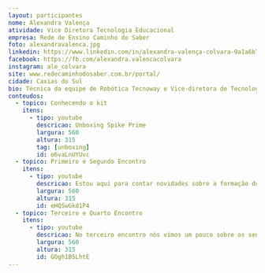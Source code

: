 ```yaml
---
layout: participantes
nome: Alexandra Valença
atividade: Vice Diretora Tecnologia Educacional
empresa: Rede de Ensino Caminho do Saber
foto: alexandravalenca.jpg
linkedin: https://www.linkedin.com/in/alexandra-valença-colvara-9a1a6b73
facebook: https://fb.com/alexandra.valencacolvara
instagram: ale_colvara
site: www.redecaminhodosaber.com.br/portal/
cidade: Caxias do Sul
bio: Técnica da equipe de Robótica Tecnoway e Vice-diretora de Tecnologia Educacional da Rede de Ensino Caminho do Saber.
conteudos:
  - topico: Conhecendo o kit
    itens: 
      - tipo: youtube
        descricao: Unboxing Spike Prime
        largura: 560
        altura: 315
        tag: [unboxing]
        id: o6vaLnUYUvc
  - topico: Primeiro e Segundo Encontro
    itens: 
      - tipo: youtube
        descricao: Estou aqui para contar novidades sobre a formação do SPIKE Prime. Confira no vídeo abaixo.
        largura: 560
        altura: 315
        id: eHQSwGkd1P4
  - topico: Terceiro e Quarto Encontro
    itens: 
      - tipo: youtube
        descricao: No terceiro encontro nós vimos um pouco sobre os sensores de distância e de cor. No quarto encontro vimos sobre o giroscópio e a prototipagem virtual. Confira no vídeo abaixo.
        largura: 560
        altura: 315
        id: GOgh1B5LhtE
---
```

